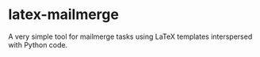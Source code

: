 latex-mailmerge
===============

A very simple tool for mailmerge tasks using LaTeX templates interspersed with Python code.